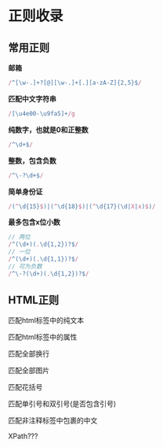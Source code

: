 # 正则收录

## 常用正则

**邮箱**
```js
/^[\w-.]+?[@][\w-.]+[.][a-zA-Z]{2,5}$/
```

**匹配中文字符串**
```js
/[\u4e00-\u9fa5]+/g
```

**纯数字，也就是0和正整数**
```js
/^\d+$/
```

**整数，包含负数**

```js
/^\-?\d+$/
```

**简单身份证**
```js
/(^\d{15}$)|(^\d{18}$)|(^\d{17}(\d|X|x)$)/
```

**最多包含x位小数**
```js
// 两位
/^(\d+)(.\d{1,2})?$/
// 一位
/^(\d+)(.\d{1,1})?$/
// 可为负数
/^\-?(\d+)(.\d{1,2})?$/
```
## HTML正则


匹配html标签中的纯文本

匹配html标签中的属性

匹配全部换行


匹配全部图片


匹配花括号


匹配单引号和双引号(是否包含引号)

匹配非注释标签中包裹的中文




XPath???
